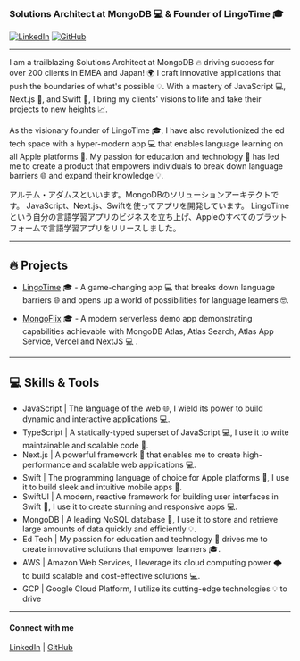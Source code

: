 ### Solutions Architect at MongoDB 💻 & Founder of LingoTime 🎓

[![LinkedIn][linkedin-shield]](https://www.linkedin.com/in/artemadams/)
[![GitHub][github-shield]](https://github.com/artemadams)

---

I am a trailblazing Solutions Architect at MongoDB 🔥 driving success for over 200 clients in EMEA and Japan! 🌍
I craft innovative applications that push the boundaries of what's possible 💡. With a mastery of JavaScript 💻, Next.js 🚀, and Swift 📱, I bring my clients' visions to life and take their projects to new heights 📈.

As the visionary founder of LingoTime 🎓, I have also revolutionized the ed tech space with a hyper-modern app 💻 that enables language learning on all Apple platforms 🍎. My passion for education and technology 🤖 has led me to create a product that empowers individuals to break down language barriers 🌐 and expand their knowledge 💡.

アルテム・アダムスといいます。MongoDBのソリューションアーキテクトです。
JavaScript、Next.js、Swiftを使ってアプリを開発しています。
LingoTimeという自分の言語学習アプリのビジネスを立ち上げ、Appleのすべてのプラットフォームで言語学習アプリをリリースしました。

---

## 🔥 Projects

- [LingoTime](https://apps.apple.com/jp/app/lingotime-learn-languages/id1527539097) 🎓 - A game-changing app 💻 that breaks down language barriers 🌐 and opens up a world of possibilities for language learners 🤓.

- [MongoFlix](https://github.com/artemadams/atlas-search-mongoflix) 🎓 - A modern serverless demo app demonstrating capabilities achievable with MongoDB Atlas, Atlas Search, Atlas App Service, Vercel and NextJS 💻 .

---

## 💻 Skills & Tools

- JavaScript | The language of the web 🌐, I wield its power to build dynamic and interactive applications 💻.
- TypeScript | A statically-typed superset of JavaScript 💻, I use it to write maintainable and scalable code 🚀.
- Next.js | A powerful framework 💪 that enables me to create high-performance and scalable web applications 💻.
- Swift | The programming language of choice for Apple platforms 🍎, I use it to build sleek and intuitive mobile apps 📱.
- SwiftUI | A modern, reactive framework for building user interfaces in Swift 📱, I use it to create stunning and responsive apps 💻.
- MongoDB | A leading NoSQL database 💾, I use it to store and retrieve large amounts of data quickly and efficiently 💡.
- Ed Tech | My passion for education and technology 🤖 drives me to create innovative solutions that empower learners 🎓.
- AWS | Amazon Web Services, I leverage its cloud computing power 🌩️ to build scalable and cost-effective solutions 💻.
- GCP | Google Cloud Platform, I utilize its cutting-edge technologies 💡 to drive

---

#### Connect with me

[LinkedIn][linkedin-url] | [GitHub][github-url]

[linkedin-shield]: https://img.shields.io/badge/-LinkedIn-black.svg?style=flat&logo=linkedin&colorB=555
[linkedin-url]: https://www.linkedin.com/in/artemadams/
[github-shield]: https://img.shields.io/badge/-GitHub-black.svg?style=flat&logo=github&colorB=555
[github-url]: https://github.com/artemadams
